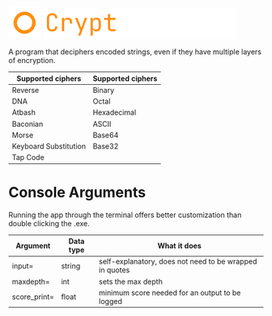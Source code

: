<img src="https://github.com/fosterchild1/Cryptographer/blob/master/resources/icon.ico" width="64" height="64"> <img src="https://github.com/fosterchild1/Cryptographer/blob/master/resources/text.png" width="381" height="61"> 

A program that deciphers encoded strings, even if they have multiple layers of encryption.
<br/>

| Supported ciphers | Supported ciphers |
| ---  | --- |
| Reverse | Binary |
| DNA | Octal |
| Atbash | Hexadecimal |
| Baconian | ASCII |
| Morse | Base64 |
| Keyboard Substitution | Base32 |
| Tap Code |  |

# Console Arguments
Running the app through the terminal offers better customization than double clicking the .exe.
<br/>

| Argument | Data type | What it does |
| ---  | --- | --- |
| input= | string | self-explanatory, does not need to be wrapped in quotes |
| maxdepth= | int | sets the max depth |
| score_print= | float | minimum score needed for an output to be logged |
